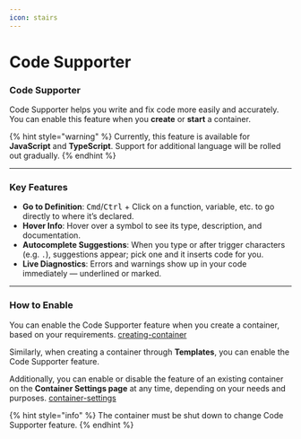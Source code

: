 ```yaml
---
icon: stairs
---
```


# Code Supporter

### Code Supporter

Code Supporter helps you write and fix code more easily and accurately. You can enable this feature when you **create** or **start** a container.

{% hint style="warning" %}
Currently, this feature is available for **JavaScript** and **TypeScript**. Support for additional language will be rolled out gradually.
{% endhint %}

***

### Key Features

* **Go to Definition**: <kbd>Cmd</kbd>/<kbd>Ctrl</kbd> + Click on a function, variable, etc. to go directly to where it’s declared.
* **Hover Info**: Hover over a symbol to see its type, description, and documentation.
* **Autocomplete Suggestions**: When you type or after trigger characters (e.g. `.`), suggestions appear; pick one and it inserts code for you.
* **Live Diagnostics**: Errors and warnings show up in your code immediately — underlined or marked.

***

### How to Enable

You can enable the Code Supporter feature when you create a container, based on your requirements. [creating-container](../../dashboard/container/container-management/creating-container/ "mention")

Similarly, when creating a container through **Templates**, you can enable the Code Supporter feature.&#x20;

Additionally, you can enable or disable the feature of an existing container on the **Container Settings page** at any time, depending on your needs and purposes. [container-settings](../../dashboard/container/container-management/container-settings/ "mention")

{% hint style="info" %}
The container must be shut down to change Code Supporter feature.
{% endhint %}
